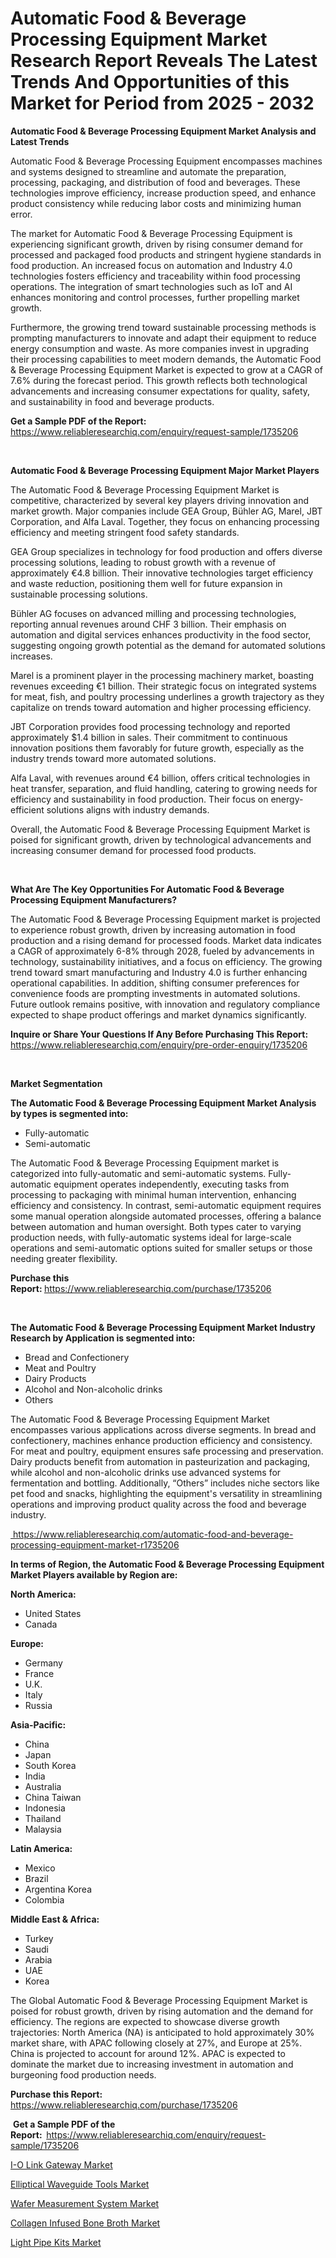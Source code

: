 <p><h1>Automatic Food & Beverage Processing Equipment Market Research Report Reveals The Latest Trends And Opportunities of this Market for Period from 2025 - 2032</h1></p><p><strong>Automatic Food & Beverage Processing Equipment Market Analysis and Latest Trends</strong></p>
<p><p>Automatic Food & Beverage Processing Equipment encompasses machines and systems designed to streamline and automate the preparation, processing, packaging, and distribution of food and beverages. These technologies improve efficiency, increase production speed, and enhance product consistency while reducing labor costs and minimizing human error. </p><p>The market for Automatic Food & Beverage Processing Equipment is experiencing significant growth, driven by rising consumer demand for processed and packaged food products and stringent hygiene standards in food production. An increased focus on automation and Industry 4.0 technologies fosters efficiency and traceability within food processing operations. The integration of smart technologies such as IoT and AI enhances monitoring and control processes, further propelling market growth.</p><p>Furthermore, the growing trend toward sustainable processing methods is prompting manufacturers to innovate and adapt their equipment to reduce energy consumption and waste. As more companies invest in upgrading their processing capabilities to meet modern demands, the Automatic Food & Beverage Processing Equipment Market is expected to grow at a CAGR of 7.6% during the forecast period. This growth reflects both technological advancements and increasing consumer expectations for quality, safety, and sustainability in food and beverage products.</p></p>
<p><strong>Get a Sample PDF of the Report:&nbsp;</strong> <a href="https://www.reliableresearchiq.com/enquiry/request-sample/1735206?utm_campaign=103&utm_medium=2&utm_source=Github&utm_content=ia&utm_term=25032025&utm_id=automatic-food-beverage-processing-equipment">https://www.reliableresearchiq.com/enquiry/request-sample/1735206</a></p>
<p>&nbsp;</p>
<p><strong>Automatic Food & Beverage Processing Equipment Major Market Players</strong></p>
<p><p>The Automatic Food & Beverage Processing Equipment Market is competitive, characterized by several key players driving innovation and market growth. Major companies include GEA Group, Bühler AG, Marel, JBT Corporation, and Alfa Laval. Together, they focus on enhancing processing efficiency and meeting stringent food safety standards.</p><p>GEA Group specializes in technology for food production and offers diverse processing solutions, leading to robust growth with a revenue of approximately €4.8 billion. Their innovative technologies target efficiency and waste reduction, positioning them well for future expansion in sustainable processing solutions.</p><p>Bühler AG focuses on advanced milling and processing technologies, reporting annual revenues around CHF 3 billion. Their emphasis on automation and digital services enhances productivity in the food sector, suggesting ongoing growth potential as the demand for automated solutions increases.</p><p>Marel is a prominent player in the processing machinery market, boasting revenues exceeding €1 billion. Their strategic focus on integrated systems for meat, fish, and poultry processing underlines a growth trajectory as they capitalize on trends toward automation and higher processing efficiency.</p><p>JBT Corporation provides food processing technology and reported approximately $1.4 billion in sales. Their commitment to continuous innovation positions them favorably for future growth, especially as the industry trends toward more automated solutions.</p><p>Alfa Laval, with revenues around €4 billion, offers critical technologies in heat transfer, separation, and fluid handling, catering to growing needs for efficiency and sustainability in food production. Their focus on energy-efficient solutions aligns with industry demands.</p><p>Overall, the Automatic Food & Beverage Processing Equipment Market is poised for significant growth, driven by technological advancements and increasing consumer demand for processed food products.</p></p>
<p>&nbsp;</p>
<p><strong>What Are The Key Opportunities For Automatic Food & Beverage Processing Equipment Manufacturers?</strong></p>
<p><p>The Automatic Food & Beverage Processing Equipment market is projected to experience robust growth, driven by increasing automation in food production and a rising demand for processed foods. Market data indicates a CAGR of approximately 6-8% through 2028, fueled by advancements in technology, sustainability initiatives, and a focus on efficiency. The growing trend toward smart manufacturing and Industry 4.0 is further enhancing operational capabilities. In addition, shifting consumer preferences for convenience foods are prompting investments in automated solutions. Future outlook remains positive, with innovation and regulatory compliance expected to shape product offerings and market dynamics significantly.</p></p>
<p><strong>Inquire or Share Your Questions If Any Before Purchasing This Report:</strong> <a href="https://www.reliableresearchiq.com/enquiry/pre-order-enquiry/1735206?utm_campaign=103&utm_medium=2&utm_source=Github&utm_content=ia&utm_term=25032025&utm_id=automatic-food-beverage-processing-equipment">https://www.reliableresearchiq.com/enquiry/pre-order-enquiry/1735206</a></p>
<p>&nbsp;</p>
<p><strong>Market Segmentation</strong></p>
<p><strong>The Automatic Food & Beverage Processing Equipment Market Analysis by types is segmented into:</strong></p>
<p><ul><li>Fully-automatic</li><li>Semi-automatic</li></ul></p>
<p><p>The Automatic Food & Beverage Processing Equipment market is categorized into fully-automatic and semi-automatic systems. Fully-automatic equipment operates independently, executing tasks from processing to packaging with minimal human intervention, enhancing efficiency and consistency. In contrast, semi-automatic equipment requires some manual operation alongside automated processes, offering a balance between automation and human oversight. Both types cater to varying production needs, with fully-automatic systems ideal for large-scale operations and semi-automatic options suited for smaller setups or those needing greater flexibility.</p></p>
<p><strong>Purchase this Report:&nbsp;</strong><a href="https://www.reliableresearchiq.com/purchase/1735206?utm_campaign=103&utm_medium=2&utm_source=Github&utm_content=ia&utm_term=25032025&utm_id=automatic-food-beverage-processing-equipment">https://www.reliableresearchiq.com/purchase/1735206</a></p>
<p>&nbsp;</p>
<p><strong>The Automatic Food & Beverage Processing Equipment Market Industry Research by Application is segmented into:</strong></p>
<p><ul><li>Bread and Confectionery</li><li>Meat and Poultry</li><li>Dairy Products</li><li>Alcohol and Non-alcoholic drinks</li><li>Others</li></ul></p>
<p><p>The Automatic Food & Beverage Processing Equipment Market encompasses various applications across diverse segments. In bread and confectionery, machines enhance production efficiency and consistency. For meat and poultry, equipment ensures safe processing and preservation. Dairy products benefit from automation in pasteurization and packaging, while alcohol and non-alcoholic drinks use advanced systems for fermentation and bottling. Additionally, “Others” includes niche sectors like pet food and snacks, highlighting the equipment's versatility in streamlining operations and improving product quality across the food and beverage industry.</p></p>
<p><a href="https://www.reliableresearchiq.com/automatic-food-and-beverage-processing-equipment-market-r1735206?utm_campaign=103&utm_medium=2&utm_source=Github&utm_content=ia&utm_term=25032025&utm_id=automatic-food-beverage-processing-equipment">&nbsp;https://www.reliableresearchiq.com/automatic-food-and-beverage-processing-equipment-market-r1735206</a></p>
<p><strong>In terms of Region, the Automatic Food & Beverage Processing Equipment Market Players available by Region are:</strong></p>
<p>
    <p> <strong> North America: </strong>
        <ul>
            <li>United States</li>
            <li>Canada</li>
        </ul>
        </p> 
    <p> <strong> Europe: </strong>
        <ul>
            <li>Germany</li>
            <li>France</li>
            <li>U.K.</li>
            <li>Italy</li>
            <li>Russia</li>
        </ul>
        </p> 
    <p> <strong> Asia-Pacific: </strong>
        <ul>
            <li>China</li>
            <li>Japan</li>
            <li>South Korea</li>
            <li>India</li>
            <li>Australia</li>
            <li>China Taiwan</li>
            <li>Indonesia</li>
            <li>Thailand</li>
            <li>Malaysia</li>
        </ul>
        </p> 
    <p> <strong> Latin America: </strong>
        <ul>
            <li>Mexico</li>
            <li>Brazil</li>
            <li>Argentina Korea</li>
            <li>Colombia</li>
        </ul>
        </p> 
    <p> <strong> Middle East & Africa: </strong>
        <ul>
            <li>Turkey</li>
            <li>Saudi</li>
            <li>Arabia</li>
            <li>UAE</li>
            <li>Korea</li>
        </ul>
    </p>
    </p>
<p><p>The Global Automatic Food & Beverage Processing Equipment Market is poised for robust growth, driven by rising automation and the demand for efficiency. The regions are expected to showcase diverse growth trajectories: North America (NA) is anticipated to hold approximately 30% market share, with APAC following closely at 27%, and Europe at 25%. China is projected to account for around 12%. APAC is expected to dominate the market due to increasing investment in automation and burgeoning food production needs.</p></p>
<p><strong>Purchase this Report: </strong><a href="https://www.reliableresearchiq.com/purchase/1735206?utm_campaign=103&utm_medium=2&utm_source=Github&utm_content=ia&utm_term=25032025&utm_id=automatic-food-beverage-processing-equipment">https://www.reliableresearchiq.com/purchase/1735206</a></p>
<p>&nbsp;<strong>Get a Sample PDF of the Report:&nbsp;&nbsp;</strong><a href="https://www.reliableresearchiq.com/enquiry/request-sample/1735206?utm_campaign=103&utm_medium=2&utm_source=Github&utm_content=ia&utm_term=25032025&utm_id=automatic-food-beverage-processing-equipment">https://www.reliableresearchiq.com/enquiry/request-sample/1735206</a></p>
<p><strong></strong></p>
<p><p><a href="https://github.com/trenkkwasek84/Market-Research-Report-List-1/blob/main/i-o-link-gateway-market.md?utm_campaign=103&utm_medium=2&utm_source=Github&utm_content=ia&utm_term=25032025&utm_id=automatic-food-beverage-processing-equipment">I-O Link Gateway Market</a></p><p><a href="https://github.com/snapetylerho/Market-Research-Report-List-1/blob/main/elliptical-waveguide-tools-market.md?utm_campaign=103&utm_medium=2&utm_source=Github&utm_content=ia&utm_term=25032025&utm_id=automatic-food-beverage-processing-equipment">Elliptical Waveguide Tools Market</a></p><p><a href="https://github.com/iwanesucices/Market-Research-Report-List-1/blob/main/wafer-measurement-system-market.md?utm_campaign=103&utm_medium=2&utm_source=Github&utm_content=ia&utm_term=25032025&utm_id=automatic-food-beverage-processing-equipment">Wafer Measurement System Market</a></p><p><a href="https://github.com/sulvantomppa/Market-Research-Report-List-1/blob/main/collagen-infused-bone-broth-market.md?utm_campaign=103&utm_medium=2&utm_source=Github&utm_content=ia&utm_term=25032025&utm_id=automatic-food-beverage-processing-equipment">Collagen Infused Bone Broth Market</a></p><p><a href="https://github.com/brinnoifon/Market-Research-Report-List-1/blob/main/light-pipe-kits-market.md?utm_campaign=103&utm_medium=2&utm_source=Github&utm_content=ia&utm_term=25032025&utm_id=automatic-food-beverage-processing-equipment">Light Pipe Kits Market</a></p></p>